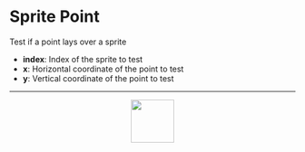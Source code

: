 # Sprite Point
Test if a point lays over a sprite
- **index**: Index of the sprite to test
- **x**: Horizontal coordinate of the point to test
- **y**: Vertical coordinate of the point to test
---
<p align="center"><img valign="middle" width="76px" src="https://drive.google.com/uc?export=view&id=1c2KO0LJpvMS9X9CAGV6dOfciR7OWhdKA" /></p>